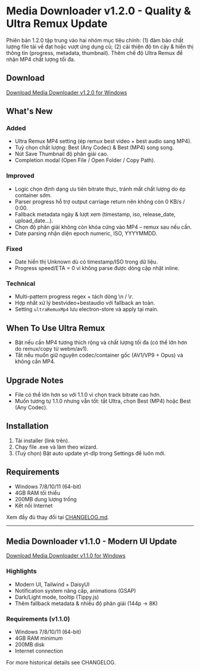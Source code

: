 <!-- markdownlint-disable MD024 -->
# Media Downloader v1.2.0 - Quality & Ultra Remux Update

Phiên bản 1.2.0 tập trung vào hai nhóm mục tiêu chính: (1) đảm bảo chất lượng file tải về đạt hoặc vượt ứng dụng cũ; (2) cải thiện độ tin cậy & hiển thị thông tin (progress, metadata, thumbnail). Thêm chế độ Ultra Remux để nhận MP4 chất lượng tối đa.

## Download

[Download Media Downloader v1.2.0 for Windows](https://github.com/HyIsNoob/media-downloader/releases/download/v1.2.0/Media.Downloader.Setup.1.2.0.exe)

## What's New

### Added

- Ultra Remux MP4 setting (ép remux best video + best audio sang MP4).
- Tuỳ chọn chất lượng: Best (Any Codec) & Best (MP4) song song.
- Nút Save Thumbnail độ phân giải cao.
- Completion modal (Open File / Open Folder / Copy Path).

### Improved

- Logic chọn định dạng ưu tiên bitrate thực, tránh mất chất lượng do ép container sớm.
- Parser progress hỗ trợ output carriage return nên không còn 0 KB/s / 0:00.
- Fallback metadata ngày & lượt xem (timestamp, iso, release_date, upload_date…).
- Chọn độ phân giải không còn khóa cứng vào MP4 – remux sau nếu cần.
- Date parsing nhận diện epoch numeric, ISO, YYYYMMDD.

### Fixed

- Date hiển thị Unknown dù có timestamp/ISO trong dữ liệu.
- Progress speed/ETA = 0 vì không parse được dòng cập nhật inline.

### Technical

- Multi-pattern progress regex + tách dòng \n / \r.
- Hợp nhất xử lý bestvideo+bestaudio với fallback an toàn.
- Setting `ultraRemuxMp4` lưu electron-store và apply tại main.

## When To Use Ultra Remux

- Bật nếu cần MP4 tương thích rộng và chất lượng tối đa (có thể lớn hơn do remux/copy từ webm/av1).
- Tắt nếu muốn giữ nguyên codec/container gốc (AV1/VP9 + Opus) và không cần MP4.

## Upgrade Notes

- File có thể lớn hơn so với 1.1.0 vì chọn track bitrate cao hơn.
- Muốn tương tự 1.1.0 nhưng vẫn tốt: tắt Ultra, chọn Best (MP4) hoặc Best (Any Codec).

## Installation

1. Tải installer (link trên).
2. Chạy file .exe và làm theo wizard.
3. (Tuỳ chọn) Bật auto update yt-dlp trong Settings để luôn mới.

## Requirements

- Windows 7/8/10/11 (64-bit)
- 4GB RAM tối thiểu
- 200MB dung lượng trống
- Kết nối Internet

Xem đầy đủ thay đổi tại [CHANGELOG.md](https://github.com/HyIsNoob/media-downloader/blob/main/CHANGELOG.md).

---

## Media Downloader v1.1.0 - Modern UI Update

[Download Media Downloader v1.1.0 for Windows](https://github.com/HyIsNoob/media-downloader/releases/download/v1.1.0/Media.Downloader.Setup.1.1.0.exe)

### Highlights

- Modern UI, Tailwind + DaisyUI
- Notification system nâng cấp, animations (GSAP)
- Dark/Light mode, tooltip (Tippy.js)
- Thêm fallback metadata & nhiều độ phân giải (144p → 8K)

### Requirements (v1.1.0)

- Windows 7/8/10/11 (64-bit)
- 4GB RAM minimum
- 200MB disk
- Internet connection

For more historical details see CHANGELOG.
